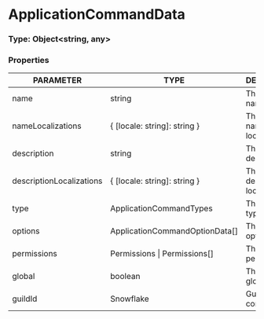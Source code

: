 # ApplicationCommandData

### Type: Object\<string, any>

### Properties

| PARAMETER                | TYPE                            | DESCRIPTION                           |
| ------------------------ | ------------------------------- | ------------------------------------- |
| name                     | string                          | The command name                      |
| nameLocalizations        | { \[locale: string]: string }   | The command name localizations        |
| description              | string                          | The command description               |
| descriptionLocalizations | { \[locale: string]: string }   | The command description localizations |
| type                     | ApplicationCommandTypes         | The command type                      |
| options                  | ApplicationCommandOptionData\[] | The command options                   |
| permissions              | Permissions \| Permissions\[]   | The command permissions               |
| global                   | boolean                         | The command global                    |
| guildId                  | Snowflake                       | Guild id of command                   |
